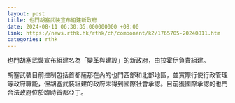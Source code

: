 ```yaml
---
layout: post
title: 也門胡塞武裝宣布組建新政府
date: 2024-08-11 06:30:35.000000000 +08:00
link: https://news.rthk.hk/rthk/ch/component/k2/1765705-20240811.htm
categories: rthk
---
```


也門胡塞武裝宣布組建名為「變革與建設」的新政府，由拉霍伊負責組建。

胡塞武裝目前控制包括首都薩那在內的也門西部和北部地區，並實際行使行政管理等政府職能，但胡塞武裝組建的政府未得到國際社會承認。目前獲國際承認的也門合法政府位於臨時首都亞丁。
